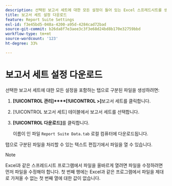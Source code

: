```yaml
---
description: 선택된 보고서 세트에 대한 모든 설정이 들어 있는 Excel 스프레드시트를 생성하는 방법을 설명하는 단계입니다.
title: 보고서 세트 설정 다운로드
feature: Report Suite Settings
exl-id: f3e45bd5-048a-4200-a95d-4284cad72bad
source-git-commit: b26da8f7e3aee3c3f3e68d24bd8b170e32759bbd
workflow-type: tm+mt
source-wordcount: '123'
ht-degree: 33%

---
```


# 보고서 세트 설정 다운로드

선택한 보고서 세트에 대한 모든 설정을 포함하는 탭으로 구분된 파일을 생성하려면:

1. **[!UICONTROL 관리]****[!UICONTROL >]**&#x200B;보고서 세트를 클릭합니다.

2. [!UICONTROL 보고서 세트] 테이블에서 보고서 세트를 선택합니다.

3. **[!UICONTROL 다운로드]**&#x200B;를 클릭합니다.

   이름이 인 파일 `Report Suite Data.tab` 로컬 컴퓨터에 다운로드됩니다.

탭으로 구분된 파일을 처리할 수 있는 텍스트 편집기에서 파일을 열 수 있습니다.

>[!NOTE]
>
>   Excel과 같은 스프레드시트 프로그램에서 파일을 올바르게 열려면 파일을 수정하려면 먼저 파일을 수정해야 합니다. 첫 번째 행에는 Excel과 같은 프로그램에서 파일을 제대로 가져올 수 없는 첫 번째 열에 대한 값이 없습니다.
